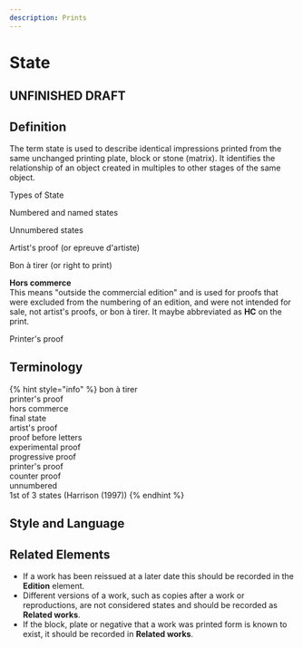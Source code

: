 ```yaml
---
description: Prints
---
```


# State

## UNFINISHED DRAFT

## Definition

The term state is used to describe identical impressions printed from the same unchanged printing plate, block or stone \(matrix\). It identifies the relationship of an object created in multiples to other stages of the same object.

Types of State

Numbered and named states

Unnumbered states

Artist's proof \(or epreuve d'artiste\)

Bon à tirer \(or right to print\)

**Hors commerce**  
This means "outside the commercial edition" and is used for proofs that were excluded from the numbering of an edition, and were not intended for sale, not artist's proofs, or bon à tirer. It maybe abbreviated as **HC** on the print. 

Printer's proof

## Terminology

{% hint style="info" %}
bon à tirer  
printer's proof  
hors commerce  
final state  
artist's proof  
proof before letters  
experimental proof  
progressive proof  
printer's proof  
counter proof  
unnumbered   
1st of 3 states \(Harrison \(1997\)\)
{% endhint %}

  




## Style and Language







## Related Elements

* If a work has been reissued at a later date this should be recorded in the **Edition** element. 
* Different versions of a work, such as copies after a work or reproductions, are not considered states and should be recorded as **Related works**. 
* If the block, plate or negative that a work was printed form is known to exist, it should be recorded in **Related works**. 




